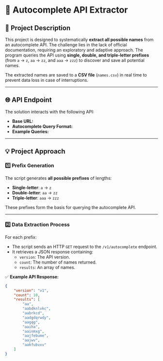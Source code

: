 # 🚀 Autocomplete API Extractor

## 📌 **Project Description**
This project is designed to systematically **extract all possible names** from an autocomplete API. The challenge lies in the lack of official documentation, requiring an exploratory and adaptive approach. The program queries the API using **single, double, and triple-letter prefixes** (from `a` → `z`, `aa` → `zz`, and `aaa` → `zzz`) to discover and save all potential names. 

The extracted names are saved to a **CSV file** (`names.csv`) in real time to prevent data loss in case of interruptions.

---

## 🌐 **API Endpoint**
The solution interacts with the following API:

- **Base URL:**  
- **Autocomplete Query Format:**  
- **Example Queries:**  

---

## 💡 **Project Approach**

### 1️⃣ **Prefix Generation**
The script generates **all possible prefixes** of lengths:
- **Single-letter**: `a` → `z`  
- **Double-letter**: `aa` → `zz`  
- **Triple-letter**: `aaa` → `zzz`  

These prefixes form the basis for querying the autocomplete API.

---

### 2️⃣ **Data Extraction Process**
For each prefix:
- The script sends an HTTP `GET` request to the `/v1/autocomplete` endpoint.
- It retrieves a JSON response containing:
    - `version`: The API version.
    - `count`: The number of names returned.
    - `results`: An array of names.

✅ **Example API Response:**
```json
{
    "version": "v1",
    "count": 10,
    "results": [
        "aa",
        "aabdknlvkc",
        "aabrkcd",
        "aadgdqrwdy",
        "aagqg",
        "aaiha",
        "aainmxg",
        "aajfebume",
        "aajwv",
        "aakfubvxv"
    ]
}

